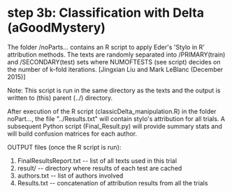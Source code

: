 # step 3b: Classification with Delta (aGoodMystery)

The folder /noParts... contains an R script to apply Eder's 'Stylo in R' attribution methods. The texts are randomly separated into /PRIMARY(train) and /SECONDARY(test) sets where NUMOFTESTS (see script) decides on the number of k-fold iterations.  [Jingxian Liu and Mark LeBlanc (December 2015)]

Note: This script is run in the same directory as the texts and the output is written to (this) parent (../) directory.

After execution of the R script (classicDelta_manipulation.R) in the folder noPart..., the file "../Results.txt" will contain stylo's attribution for all trials. A subsequent Python script (Final_Result.py) will provide summary stats and will build confusion matrices for each author.

OUTPUT files (once the R script is run):

1. FinalResultsReport.txt -- list of all texts used in this trial
2. result/ --  directory where results of each test are cached
3. authors.txt -- list of authors involved
4. Results.txt -- concatenation of attribution results from all the trials

